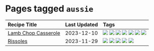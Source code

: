 # Pages tagged `aussie`

|Recipe Title|Last Updated|Tags
|:---|:---|:---|
|[Lamb Chop Casserole](../recipes/lambchopcasserole.md)|2023-12-10|[![](https://img.shields.io/badge/tag-aussie-ab4f55)](../tags/aussie.md) [![](https://img.shields.io/badge/tag-baked-c6d429)](../tags/baked.md) [![](https://img.shields.io/badge/tag-battered-95446)](../tags/battered.md) [![](https://img.shields.io/badge/tag-casserole-9fef19)](../tags/casserole.md) [![](https://img.shields.io/badge/tag-family-9acea8)](../tags/family.md) [![](https://img.shields.io/badge/tag-fried-9d5b24)](../tags/fried.md) [![](https://img.shields.io/badge/tag-lamb-32f6f2)](../tags/lamb.md)|
|[Rissoles](../recipes/rissoles.md)|2023-11-29|[![](https://img.shields.io/badge/tag-aussie-ab4f55)](../tags/aussie.md) [![](https://img.shields.io/badge/tag-beef-13fda6)](../tags/beef.md) [![](https://img.shields.io/badge/tag-easy-8ce73b)](../tags/easy.md) [![](https://img.shields.io/badge/tag-family-9acea8)](../tags/family.md) [![](https://img.shields.io/badge/tag-fried-9d5b24)](../tags/fried.md)|